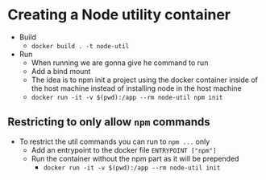 # Creating a Node utility container

* Build
   - `docker build . -t node-util`
* Run 
   - When running we are gonna give he command to run
   - Add a bind mount
   - The idea is to npm init a project using the docker container inside of the host machine instead of installing node in the host machine
   - `docker run -it -v $(pwd):/app --rm node-util npm init`

## Restricting to only allow `npm` commands

* To restrict the util commands you can run to `npm ...` only
   - Add an entrypoint to the docker file
      `ENTRYPOINT ["npm"]`
   - Run the container without the npm part as it will be prepended
      - `docker run -it -v $(pwd):/app --rm node-util init`